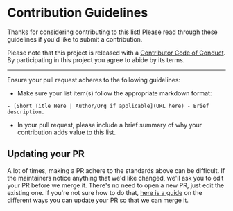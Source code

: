 # Contribution Guidelines

Thanks for considering contributing to this list! Please read through these guidelines if you'd like to submit a contribution.

Please note that this project is released with a [Contributor Code of Conduct](code-of-conduct.md). By participating in this project you agree to abide by its terms.

---

Ensure your pull request adheres to the following guidelines:

- Make sure your list item(s) follow the appropriate markdown format:

```- [Short Title Here | Author/Org if applicable](URL here) - Brief description.```

- In your pull request, please include a brief summary of why your contribution adds value to this list.

## Updating your PR

A lot of times, making a PR adhere to the standards above can be difficult. If the maintainers notice anything that we'd like changed, we'll ask you to edit your PR before we merge it. There's no need to open a new PR, just edit the existing one. If you're not sure how to do that, [here is a guide](https://github.com/RichardLitt/knowledge/blob/master/github/amending-a-commit-guide.md) on the different ways you can update your PR so that we can merge it.

